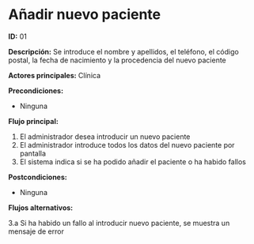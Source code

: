 # Añadir nuevo paciente

**ID:** 01

**Descripción:** Se introduce el nombre y apellidos, el teléfono, el código postal, la fecha de nacimiento y la procedencia del nuevo paciente 

**Actores principales:** Clínica

**Precondiciones:**
* Ninguna

**Flujo principal:**
1. El administrador desea introducir un nuevo paciente
2. El administrador introduce todos los datos del nuevo paciente por pantalla
3. El sistema indica si se ha podido añadir el paciente o ha habido fallos

**Postcondiciones:**

* Ninguna

**Flujos alternativos:**

3.a Si  ha habido un fallo al introducir nuevo paciente, se muestra un mensaje de error
